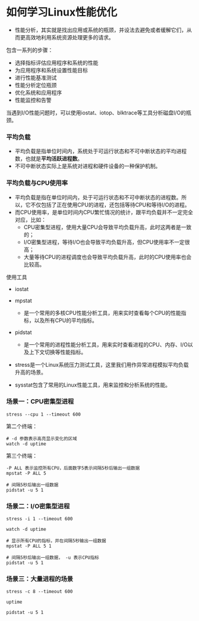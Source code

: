 # 如何学习Linux性能优化

* 性能分析，其实就是找出应用或系统的瓶颈，并设法去避免或者缓解它们，从而更高效地利用系统资源处理更多的请求。

包含一系列的步骤：
* 选择指标评估应用程序和系统的性能
* 为应用程序和系统设置性能目标
* 进行性能基准测试
* 性能分析定位瓶颈
* 优化系统和应用程序
* 性能监控和告警

当遇到I/O性能问题时，可以使用iostat、iotop、blktrace等工具分析磁盘I/O的瓶颈。

### 平均负载
* 平均负载是指单位时间内，系统处于可运行状态和不可中断状态的平均进程数，也就是**平均活跃进程数**。
* 不可中断状态实际上是系统对进程和硬件设备的一种保护机制。


### 平均负载与CPU使用率
* 平均负载是指在单位时间内，处于可运行状态和不可中断状态的进程数。所以，它不仅包括了正在使用CPU的进程，还包括等待CPU和等待I/O的进程。
* 而CPU使用率，是单位时间内CPU繁忙情况的统计，跟平均负载并不一定完全对应，比如：
    - CPU密集型进程，使用大量CPU会导致平均负载升高，此时这两者是一致的；
    - I/O密集型进程，等待I/O也会导致平均负载升高，但CPU使用率不一定很高；
    - 大量等待CPU的进程调度也会导致平均负载升高，此时的CPU使用率也会比较高。

使用工具
* iostat
* mpstat
    - 是一个常用的多核CPU性能分析工具，用来实时查看每个CPU的性能指标，以及所有CPU的平均指标。
* pidstat
    - 是一个常用的进程性能分析工具，用来实时查看进程的CPU、内存、I/O以及上下文切换等性能指标。

* stress是一个Linux系统压力测试工具，这里我们用作异常进程模拟平均负载升高的场景。
* sysstat包含了常用的Linux性能工具，用来监控和分析系统的性能。


### 场景一：CPU密集型进程
```
stress --cpu 1 --timeout 600
```

第二个终端：
```
# -d 参数表示高亮显示变化的区域
watch -d uptime
```

第三个终端：
```
-P ALL 表示监控所有CPU，后面数字5表示间隔5秒后输出一组数据
mpstat -P ALL 5
```

```
# 间隔5秒后输出一组数据
pidstat -u 5 1
```

### 场景二：I/O密集型进程
```
stress -i 1 --timeout 600
```

```
watch -d uptime
```

```
# 显示所有CPU的指标，并在间隔5秒输出一组数据
mpstat -P ALL 5 1
```

```
# 间隔5秒后输出一组数据， -u 表示CPU指标
pidstat -u 5 1
```

### 场景三：大量进程的场景
```
stress -c 8 --timeout 600
```

```
uptime
```

```
pidstat -u 5 1
```


